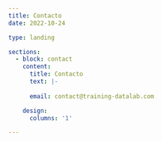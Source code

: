 ```yaml
---
title: Contacto
date: 2022-10-24

type: landing

sections:
  - block: contact
    content:
      title: Contacto
      text: |-
        
      email: contact@training-datalab.com

    design:
      columns: '1'

---
```

